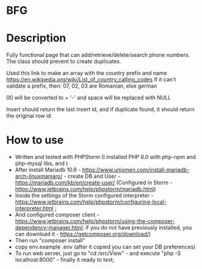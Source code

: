 # BFG
# Description
Fully functional page that can add/retrieve/delete/search phone numbers.
The class should prevent to create duplicates.

Used this link to make an array with the country prefix and name https://en.wikipedia.org/wiki/List_of_country_calling_codes
If it can't validate a prefix, then: 07, 02, 03 are Romanian, else german

00 will be converted to +
'-' and space will be replaced with NULL

Insert should return the last insert id, and if duplicate found, it should return the original row id

# How to use
- Written and tested with PHPStorm (I installed PHP 8.0 with php-npm and php-mysql libs, and )
- After install Mariadb 10.6 - https://www.unixmen.com/install-mariadb-arch-linuxmanjaro/ - create DB and User - https://mariadb.com/kb/en/create-user/ (Configured in Storm - https://www.jetbrains.com/help/phpstorm/mariadb.html)
- Inside the settings of the Storm configured interpreter  -  https://www.jetbrains.com/help/phpstorm/configuring-local-interpreter.html ; 
- And configured composer client  - https://www.jetbrains.com/help/phpstorm/using-the-composer-dependency-manager.html; if you do not have previously installed, you can download it  - https://getcomposer.org/download/)
- Then run "composer install"
- copy env.example .env (after it copied you can set your DB preferences)
- To run web server, just go to "cd /src/View" - and execute "php -S localhost:8000" - finally it ready to test; 